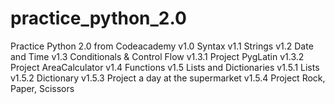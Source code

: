 # practice_python_2.0
Practice Python 2.0 from Codeacademy
v1.0 Syntax 
v1.1 Strings
v1.2 Date and Time
v1.3 Conditionals & Control Flow
v1.3.1 Project PygLatin
v1.3.2 Project AreaCalculator
v1.4 Functions
v1.5 Lists and Dictionaries
v1.5.1 Lists
v1.5.2 Dictionary
v1.5.3 Project a day at the supermarket
v1.5.4 Project Rock, Paper, Scissors